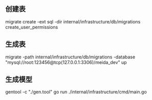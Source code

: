 ## 创建表

migrate create -ext sql -dir internal/infrastructure/db/migrations create_user_permissions

## 生成表

migrate -path internal/infrastructure/db/migrations -database "mysql://root:123456@tcp(127.0.0.1:3306)/meida_dev" up

## 生成模型

gentool -c "./gen.tool"
go run ./internal/infrastructure/cmd/main.go
